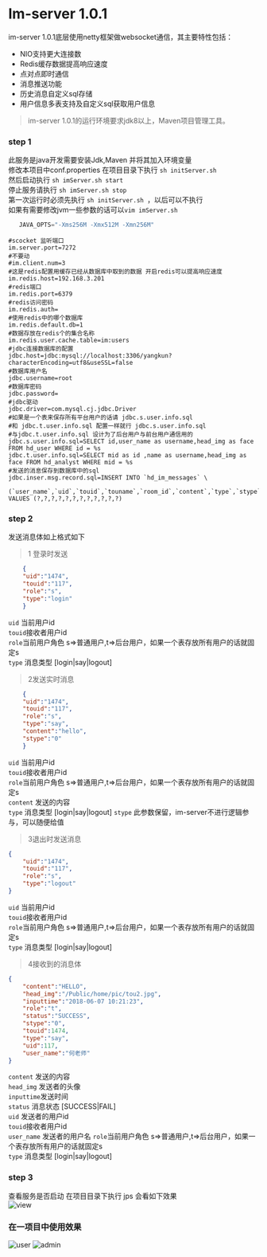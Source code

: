 Im-server 1.0.1
===============

im-server 1.0.1底层使用netty框架做websocket通信，其主要特性包括：

 + NIO支持更大连接数
 + Redis缓存数据提高响应速度
 + 点对点即时通信
 + 消息推送功能
 + 历史消息自定义sql存储
 + 用户信息多表支持及自定义sql获取用户信息

> im-server 1.0.1的运行环境要求jdk8以上，Maven项目管理工具。
### step 1
  此服务是java开发需要安装Jdk,Maven 并将其加入环境变量<br>
  修改本项目中conf.properties
  在项目目录下执行 `sh initServer.sh `<br>
  然后启动执行 `sh imServer.sh start`<br>
  停止服务请执行 `sh imServer.sh stop`  <br>
  第一次运行时必须先执行 `sh initServer.sh `，以后可以不执行<br>
  如果有需要修改jvm一些参数的话可以`vim imServer.sh` <br>
  ```python
     JAVA_OPTS="-Xms256M -Xmx512M -Xmn256M"
  ```
```
#scocket 监听端口
im.server.port=7272 
#不要动
#im.client.num=3
#这是redis配置用缓存已经从数据库中取到的数据 开启redis可以提高响应速度
im.redis.host=192.168.3.201
#redis端口
im.redis.port=6379
#redis访问密码
im.redis.auth=
#使用redis中的哪个数据库
im.redis.default.db=1
#数据存放在redis个的集合名称
im.redis.user.cache.table=im:users
#jdbc连接数据库的配置 
jdbc.host=jdbc:mysql://localhost:3306/yangkun?characterEncoding=utf8&useSSL=false
#数据库用户名
jdbc.username=root
#数据库密码
jdbc.password=
#jdbc驱动
jdbc.driver=com.mysql.cj.jdbc.Driver
#如果是一个表来保存所有平台用户的话请 jdbc.s.user.info.sql 
#和 jdbc.t.user.info.sql 配置一样就行 jdbc.s.user.info.sql
#与jdbc.t.user.info.sql 设计为了后台用户与前台用户通信用的
jdbc.s.user.info.sql=SELECT id,user_name as username,head_img as face FROM hd_user WHERE id = %s
jdbc.t.user.info.sql=SELECT mid as id ,name as username,head_img as face FROM hd_analyst WHERE mid = %s
#发送的消息保存到数据库中的sql
jdbc.inser.msg.record.sql=INSERT INTO `hd_im_messages` \
  (`user_name`,`uid`,`touid`,`touname`,`room_id`,`content`,`type`,`stype`,`inputtime`,`role`,`head_img`,`status`) VALUES (?,?,?,?,?,?,?,?,?,?,?,?)
  ```
 
### step 2
 发送消息体如上格式如下
 
>1 登录时发送
```json
    {
    "uid":"1474", 
    "touid":"117",
    "role":"s", 
    "type":"login"
    }
```
`uid` 当前用户id <br>
`touid`接收者用户id <br>
`role`当前用户角色 s=>普通用户,t=>后台用户，如果一个表存放所有用户的话就固定s<br>
`type` 消息类型 [login|say|logout]

>2发送实时消息
```json
    {
    "uid":"1474",
    "touid":"117",
    "role":"s",
    "type":"say",
    "content":"hello",
    "stype":"0"
    }
```
`uid` 当前用户id <br>
`touid`接收者用户id <br>
`role`当前用户角色 s=>普通用户,t=>后台用户，如果一个表存放所有用户的话就固定s<br>
`content` 发送的内容<br>
`type` 消息类型 [login|say|logout]
`stype` 此参数保留，im-server不进行逻辑参与，可以随便给值

>3退出时发送消息
```json
{
    "uid":"1474", 
    "touid":"117",
    "role":"s", 
    "type":"logout"
}
```
`uid` 当前用户id <br>
`touid`接收者用户id <br>
`role`当前用户角色 s=>普通用户,t=>后台用户，如果一个表存放所有用户的话就固定s<br>
`type` 消息类型 [login|say|logout]

>4接收到的消息体
```json
{
    "content":"HELLO",
    "head_img":"/Public/home/pic/tou2.jpg",
    "inputtime":"2018-06-07 10:21:23",
    "role":"t",
    "status":"SUCCESS",
    "stype":"0",
    "touid":1474,
    "type":"say",
    "uid":117,
    "user_name":"何老师"
}
```
`content` 发送的内容<br>
`head_img` 发送者的头像<br>
`inputtime`发送时间<br>
`status` 消息状态 [SUCCESS|FAIL]<br>
`uid` 发送者的用户id <br>
`touid`接收者用户id <br>
`user_name` 发送者的用户名
`role`当前用户角色 s=>普通用户,t=>后台用户，如果一个表存放所有用户的话就固定s<br>
`type` 消息类型 [login|say|logout]


### step 3
   查看服务是否启动 在项目目录下执行 jps 会看如下效果<br>
![view](http://www.fang99.cc/Public/upload/article/2018/06-07/5b189e28c9521.png)
### 在一项目中使用效果<br>
![user](http://www.fang99.cc/Public/upload/article/2018/06-07/5b189caa7b570.png)
![admin](http://www.fang99.cc/Public/upload/article/2018/06-07/5b189d583a274.png)

